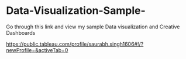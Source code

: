 # Data-Visualization-Sample-

Go through this link
and view my sample Data visualization and Creative Dashboards

https://public.tableau.com/profile/saurabh.singh1606#!/?newProfile=&activeTab=0

